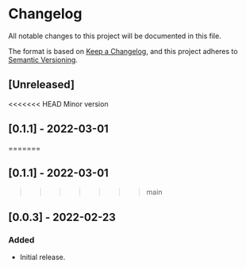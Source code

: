 # Changelog

All notable changes to this project will be documented in this file.

The format is based on [Keep a Changelog](https://keepachangelog.com/en/1.0.0/),
and this project adheres to [Semantic Versioning](https://semver.org/spec/v2.0.0.html).

## [Unreleased]
<<<<<<< HEAD
Minor version
## [0.1.1] - 2022-03-01
=======

## [0.1.1] - 2022-03-01

>>>>>>> main
## [0.0.3] - 2022-02-23

### Added
- Initial release.
